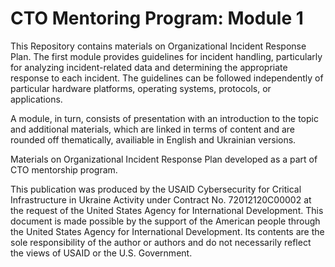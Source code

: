 # CTO Mentoring Program: Module 1

This Repository contains materials on Organizational Incident Response Plan. The first module provides guidelines for incident handling, particularly for analyzing incident-related data and determining the appropriate response to each incident. The guidelines can be followed independently of particular hardware platforms, operating systems, protocols, or applications.

A module, in turn, consists of presentation with an introduction to the topic and additional materials, which are linked in terms of content and are rounded off thematically, availiable in English and Ukrainian versions.


Materials on Organizational Incident Response Plan developed as a part of CTO mentorship program.




This publication was produced by the USAID Cybersecurity for Critical Infrastructure in Ukraine Activity under Contract No. 72012120C00002 at the request of the United States Agency for International Development. This document is made possible by the support of the American people through the United States Agency for International Development. Its contents are the sole responsibility of the author or authors and do not necessarily reflect the views of USAID or the U.S. Government. 
